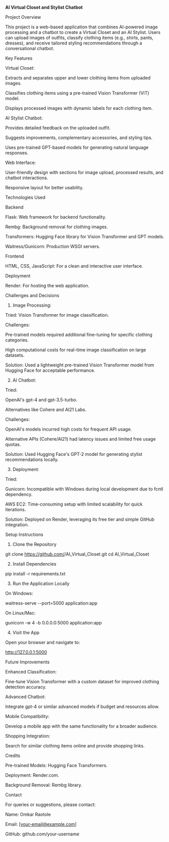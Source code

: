 **AI Virtual Closet and Stylist Chatbot**

Project Overview

This project is a web-based application that combines AI-powered image processing and a chatbot to create a Virtual Closet and an AI Stylist. Users can upload images of outfits, classify clothing items (e.g., shirts, pants, dresses), and receive tailored styling recommendations through a conversational chatbot.

Key Features

Virtual Closet:

Extracts and separates upper and lower clothing items from uploaded images.

Classifies clothing items using a pre-trained Vision Transformer (ViT) model.

Displays processed images with dynamic labels for each clothing item.

AI Stylist Chatbot:

Provides detailed feedback on the uploaded outfit.

Suggests improvements, complementary accessories, and styling tips.

Uses pre-trained GPT-based models for generating natural language responses.

Web Interface:

User-friendly design with sections for image upload, processed results, and chatbot interactions.

Responsive layout for better usability.

Technologies Used

Backend

Flask: Web framework for backend functionality.

Rembg: Background removal for clothing images.

Transformers: Hugging Face library for Vision Transformer and GPT models.

Waitress/Gunicorn: Production WSGI servers.

Frontend

HTML, CSS, JavaScript: For a clean and interactive user interface.

Deployment

Render: For hosting the web application.

Challenges and Decisions

1. Image Processing:

Tried: Vision Transformer for image classification.

Challenges:

Pre-trained models required additional fine-tuning for specific clothing categories.

High computational costs for real-time image classification on large datasets.

Solution: Used a lightweight pre-trained Vision Transformer model from Hugging Face for acceptable performance.

2. AI Chatbot:

Tried:

OpenAI's gpt-4 and gpt-3.5-turbo.

Alternatives like Cohere and AI21 Labs.

Challenges:

OpenAI's models incurred high costs for frequent API usage.

Alternative APIs (Cohere/AI21) had latency issues and limited free usage quotas.

Solution: Used Hugging Face's GPT-2 model for generating stylist recommendations locally.

3. Deployment:

Tried:

Gunicorn: Incompatible with Windows during local development due to fcntl dependency.

AWS EC2: Time-consuming setup with limited scalability for quick iterations.

Solution: Deployed on Render, leveraging its free tier and simple GitHub integration.

Setup Instructions

1. Clone the Repository

git clone https://github.com/<your-username>/AI_Virtual_Closet.git
cd AI_Virtual_Closet

2. Install Dependencies

pip install -r requirements.txt

3. Run the Application Locally

On Windows:

waitress-serve --port=5000 application:app

On Linux/Mac:

gunicorn -w 4 -b 0.0.0.0:5000 application:app

4. Visit the App

Open your browser and navigate to:

http://127.0.0.1:5000

Future Improvements

Enhanced Classification:

Fine-tune Vision Transformer with a custom dataset for improved clothing detection accuracy.

Advanced Chatbot:

Integrate gpt-4 or similar advanced models if budget and resources allow.

Mobile Compatibility:

Develop a mobile app with the same functionality for a broader audience.

Shopping Integration:

Search for similar clothing items online and provide shopping links.

Credits

Pre-trained Models: Hugging Face Transformers.

Deployment: Render.com.

Background Removal: Rembg library.

Contact

For queries or suggestions, please contact:

Name: Omkar Raotole

Email: [your-email@example.com]

GitHub: github.com/your-username
